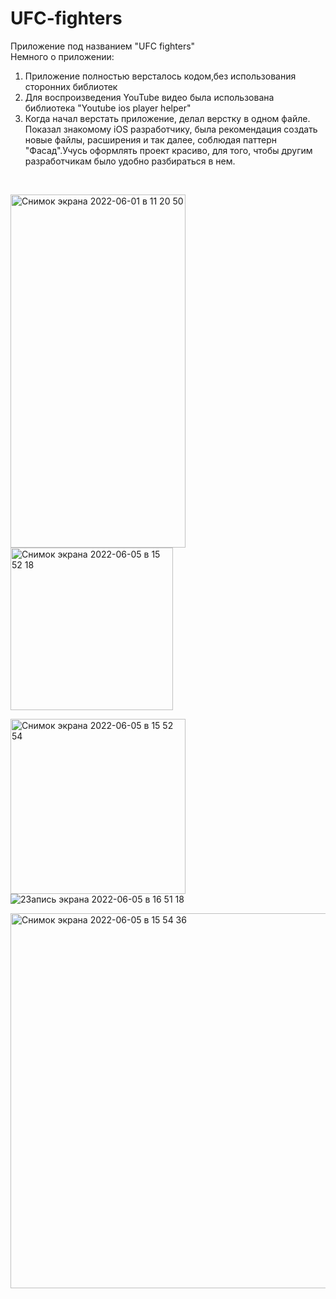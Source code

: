 # UFC-fighters
Приложение под названием "UFC fighters"<br />
Немного о приложении:
1. Приложение полностью версталось кодом,без использования сторонних библиотек
2. Для воcпроизведения YouTube видео была использована библиотека "Youtube ios player helper"
3. Когда начал верстать приложение, делал верстку в одном файле. Показал знакомому iOS разработчику, была рекомендация создать новые файлы, расширения и так далее, соблюдая паттерн "Фасад".Учусь оформлять проект красиво, для того, чтобы другим разработчикам было удобно разбираться в нем.

<br />

<img width="280" alt="Снимок экрана 2022-06-01 в 11 20 50" src="https://user-images.githubusercontent.com/92681775/171339364-c7376ab2-4c81-4018-bc00-80254491de94.png" width="260" height="565"><img width="260" alt="Снимок экрана 2022-06-05 в 15 52 18" src="https://user-images.githubusercontent.com/92681775/172046583-f0410894-8202-40a2-a12d-bb7a96f7e46f.png">

<img width="280" alt="Снимок экрана 2022-06-05 в 15 52 54" src="https://user-images.githubusercontent.com/92681775/172046589-615a533f-4e9e-4843-ae77-6247593e50f5.png">![2Запись экрана 2022-06-05 в 16 51 18](https://user-images.githubusercontent.com/92681775/172114316-76569163-4316-4850-aedb-8c6eaf497ee3.gif)


<img width="600" alt="Снимок экрана 2022-06-05 в 15 54 36" src="https://user-images.githubusercontent.com/92681775/172046595-d060cea9-0f85-49f7-97d4-1509df2cd493.png">


